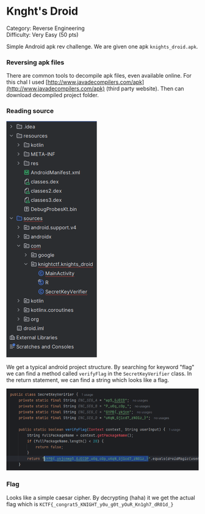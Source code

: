 # Knght's Droid
Category: Reverse Engineering \
Difficulty: Very Easy (50 pts)

Simple Android apk rev challenge. We are given one apk `knights_droid.apk`.

### Reversing apk files

There are common tools to decompile apk files, even available online. For this chal I used [http://www.javadecompilers.com/apk](http://www.javadecompilers.com/apk) (third party website). Then can download decompiled project folder.


### Reading source
![structure](image-1.png)

We get a typical android project structure. By searching for keyword "flag" we can find a method called `verifyFlag` in the `SecretKeyVerifier` class. In the return statement, we can find a string which looks like a flag.

![encrypted flag](image.png)

### Flag
Looks like a simple caesar cipher. By decrypting (haha) it we get the actual flag which is `KCTF{_congrat5_KNIGHT_y0u_g0t_yOuR_Kn1gh7_dR01d_}`
